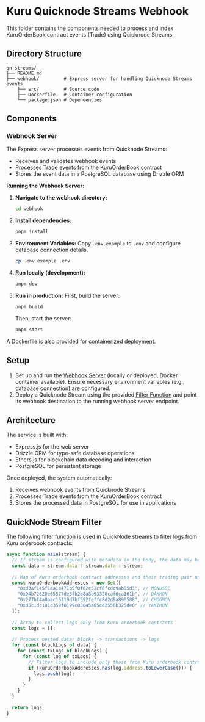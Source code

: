 # Kuru Quicknode Streams Webhook

This folder contains the components needed to process and index KuruOrderBook contract events (Trade) using Quicknode Streams.

## Directory Structure

```
qn-streams/
├── README.md
├── webhook/         # Express server for handling Quicknode Streams events
    ├── src/         # Source code
    ├── Dockerfile   # Container configuration
    └── package.json # Dependencies
```

## Components

### Webhook Server

The Express server processes events from Quicknode Streams:
- Receives and validates webhook events
- Processes Trade events from the KuruOrderBook contract
- Stores the event data in a PostgreSQL database using Drizzle ORM

**Running the Webhook Server:**

1.  **Navigate to the webhook directory:**
    ```bash
    cd webhook
    ```
2.  **Install dependencies:**
    ```bash
    pnpm install
    ```
3.  **Environment Variables:**
    Copy `.env.example` to `.env` and configure database connection details.
    ```bash
    cp .env.example .env
    ```
4.  **Run locally (development):**
    ```bash
    pnpm dev
    ```
5.  **Run in production:**
    First, build the server:
    ```bash
    pnpm build
    ```
    Then, start the server:
    ```bash
    pnpm start
    ```

A Dockerfile is also provided for containerized deployment.

## Setup

1.  Set up and run the [Webhook Server](#webhook-server) (locally or deployed, Docker container available). Ensure necessary environment variables (e.g., database connection) are configured.
2.  Deploy a Quicknode Stream using the provided [Filter Function](#quicknode-stream-filter) and point its webhook destination to the running webhook server endpoint.

## Architecture

The service is built with:
- Express.js for the web server
- Drizzle ORM for type-safe database operations
- Ethers.js for blockchain data decoding and interaction
- PostgreSQL for persistent storage

Once deployed, the system automatically:
1. Receives webhook events from Quicknode Streams
2. Processes Trade events from the KuruOrderBook contract
3. Stores the processed data in PostgreSQL for use in applications

## QuickNode Stream Filter

The following filter function is used in QuickNode streams to filter logs from Kuru orderbook contracts:

```javascript
async function main(stream) {
  // If stream is configured with metadata in the body, the data may be nested under a "data" key
  const data = stream.data ? stream.data : stream;
  
  // Map of Kuru orderbook contract addresses and their trading pair names
  const kuruOrderbookAddresses = new Set([
    "0xd3af145f1aa1a471b5f0f62c52cf8fcdc9ab55d3", // MONUSDC
    "0x94b72620e65577de5fb2b8a8b93328caf6ca161b", // DAKMON 
    "0x277bf4a0aac16f19d7bf592feffc8d2d9a890508", // CHOGMON  
    "0xd5c1dc181c359f0199c83045a85cd2556b325de0" // YAKIMON
  ]);
  
  // Array to collect logs only from Kuru orderbook contracts
  const logs = [];
  
  // Process nested data: blocks -> transactions -> logs
  for (const blockLogs of data) {
    for (const txLogs of blockLogs) {
      for (const log of txLogs) {
        // Filter logs to include only those from Kuru orderbook contracts
        if (kuruOrderbookAddresses.has(log.address.toLowerCase())) {
          logs.push(log);
        }
      }
    }
  }
  
  return logs;
}
```
